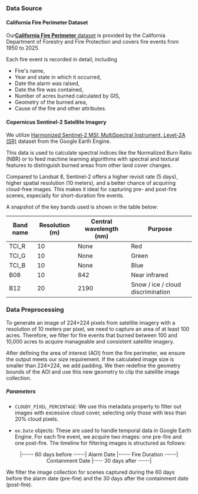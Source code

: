 ### Data Source

#### California Fire Perimeter Dataset

Our[**California Fire Perimeter** dataset](https://gis.data.ca.gov/datasets/CALFIRE-Forestry::california-fire-perimeters-all/explore?location=37.187645%2C-120.227660%2C5.95) is provided by the California Department of Forestry and Fire Protection and covers fire events from 1950 to 2025. 

Each fire event is recorded in detail, including 
* Fire's name, 
* Year and state in which it occurred, 
* Date the alarm was raised,
* Date the fire was contained,
* Number of acres burned calculated by GIS,
* Geometry of the burned area,
* Cause of the fire and other attributes.

#### Copernicus Sentinel-2 Satellite Imagery

We utilize [Harmonized Sentinel-2 MSI: MultiSpectral Instrument, Level-2A (SR)](https://developers.google.com/earth-engine/datasets/catalog/COPERNICUS_S2_SR_HARMONIZED#description) dataset from the Google Earth Engine.

This data is used to calculate spectral indices like the Normalized Burn Ratio (NBR) or to feed machine learning algorithms with spectral and textural features to distinguish burned areas from other land cover changes.

Compared to Landsat 8, Sentinel-2 offers a higher revisit rate (5 days), higher spatial resolution (10 meters), and a better chance of acquiring cloud-free images. This makes it ideal for capturing pre- and post-fire scenes, especially for short-duration fire events.

A snapshot of the key bands used is shown in the table below:

| Band name | Resolution (m) | Central wavelength (nm)| Purpose |
|-----------|----------------|------------------------|---------|
|TCI_R|10|None|Red|
|TCI_G|10|None|Green|
|TCI_B|10|None|Blue|
|B08|10|842|Near infrared|
|B12|20|2190|Snow / ice / cloud discrimination|



### Data Preprocessing

To generate an image of 224×224 pixels from satellite imagery with a resolution of 10 meters per pixel, we need to capture an area of at least 100 acres. Therefore, we filter for fire events that burned between 100 and 10,000 acres to acquire manageable and consistent satellite imagery.

After defining the area of interest (AOI) from the fire perimeter, we ensure the output meets our size requirement. If the calculated image size is smaller than 224×224, we add padding. We then redefine the geometry bounds of the AOI and use this new geometry to clip the satellite image collection.

##### Parameters

* `CLOUDY_PIXEL_PERCENTAGE`: We use this metadata property to filter out images with excessive cloud cover, selecting only those with less than 20% cloud pixels.

*  `ee.Date` objects: These are used to handle temporal data in Google Earth Engine. For each fire event, we acquire two images: one pre-fire and one post-fire. The timeline for filtering images is structured as follows:

<p style="text-align:center;">|----- 60 days before -----| Alarm Date |----- Fire Duration -----| Containment Date |---- 30 days after -----|</p>

We filter the image collection for scenes captured during the 60 days before the alarm date (pre-fire) and the 30 days after the containment date (post-fire).



